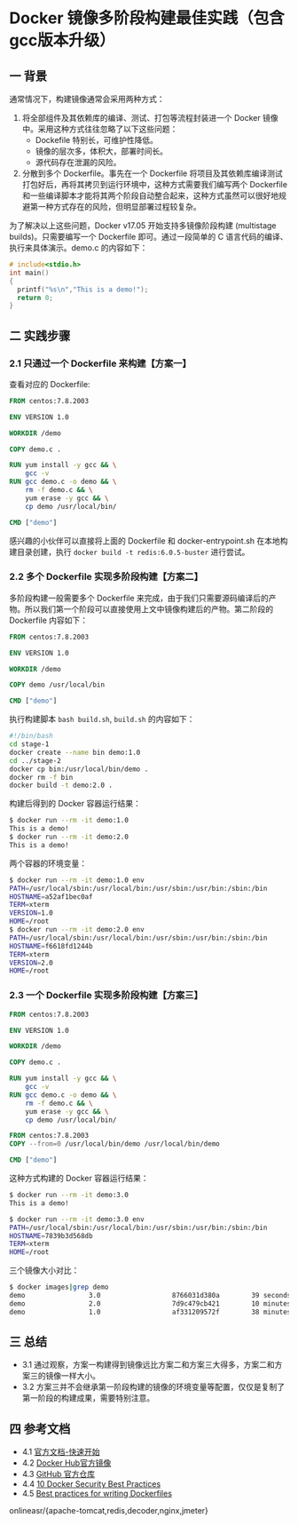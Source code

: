 # Docker 镜像多阶段构建最佳实践（包含gcc版本升级）

## 一 背景

通常情况下，构建镜像通常会采用两种方式：

1. 将全部组件及其依赖库的编译、测试、打包等流程封装进一个 Docker 镜像中。采用这种方式往往忽略了以下这些问题：
   - Dockefile 特别长，可维护性降低。
   - 镜像的层次多，体积大，部署时间长。
   - 源代码存在泄漏的风险。
2. 分散到多个 Dockerfile。事先在一个 Dockerfile 将项目及其依赖库编译测试打包好后，再将其拷贝到运行环境中，这种方式需要我们编写两个 Dockerfile 和一些编译脚本才能将其两个阶段自动整合起来，这种方式虽然可以很好地规避第一种方式存在的风险，但明显部署过程较复杂。

为了解决以上这些问题，Docker v17.05 开始支持多镜像阶段构建 (multistage builds)。只需要编写一个 Dockerfile 即可。通过一段简单的 C 语言代码的编译、执行来具体演示。demo.c 的内容如下：

```c
# include<stdio.h>
int main()
{
  printf("%s\n","This is a demo!");
  return 0;
}
```

## 二 实践步骤

### 2.1 只通过一个 Dockerfile 来构建【方案一】

查看对应的 Dockerfile:

```Dockerfile
FROM centos:7.8.2003

ENV VERSION 1.0

WORKDIR /demo

COPY demo.c .

RUN yum install -y gcc && \
    gcc -v
RUN gcc demo.c -o demo && \
    rm -f demo.c && \
    yum erase -y gcc && \
    cp demo /usr/local/bin/

CMD ["demo"]
```

感兴趣的小伙伴可以直接将上面的 Dockerfile 和 docker-entrypoint.sh 在本地构建目录创建，执行 `docker build -t redis:6.0.5-buster` 进行尝试。

### 2.2 多个 Dockerfile 实现多阶段构建【方案二】

多阶段构建一般需要多个 Dockerfile 来完成，由于我们只需要源码编译后的产物。所以我们第一个阶段可以直接使用上文中镜像构建后的产物。第二阶段的 Dockerfile 内容如下：

```dockerfile
FROM centos:7.8.2003

ENV VERSION 1.0

WORKDIR /demo

COPY demo /usr/local/bin

CMD ["demo"]
```

执行构建脚本 `bash build.sh`, `build.sh` 的内容如下：

```bash
#!/bin/bash
cd stage-1
docker create --name bin demo:1.0
cd ../stage-2
docker cp bin:/usr/local/bin/demo .
docker rm -f bin
docker build -t demo:2.0 .
```

构建后得到的 Docker 容器运行结果：

```bash
$ docker run --rm -it demo:1.0
This is a demo!
$ docker run --rm -it demo:2.0
This is a demo!
```

两个容器的环境变量：

```bash
$ docker run --rm -it demo:1.0 env
PATH=/usr/local/sbin:/usr/local/bin:/usr/sbin:/usr/bin:/sbin:/bin
HOSTNAME=a52af1bec0af
TERM=xterm
VERSION=1.0
HOME=/root
$ docker run --rm -it demo:2.0 env
PATH=/usr/local/sbin:/usr/local/bin:/usr/sbin:/usr/bin:/sbin:/bin
HOSTNAME=f6618fd1244b
TERM=xterm
VERSION=2.0
HOME=/root
```

### 2.3 一个 Dockerfile 实现多阶段构建【方案三】

```dockerfile
FROM centos:7.8.2003

ENV VERSION 1.0

WORKDIR /demo

COPY demo.c .

RUN yum install -y gcc && \
    gcc -v
RUN gcc demo.c -o demo && \
    rm -f demo.c && \
    yum erase -y gcc && \
    cp demo /usr/local/bin/

FROM centos:7.8.2003
COPY --from=0 /usr/local/bin/demo /usr/local/bin/demo

CMD ["demo"]
```

这种方式构建的 Docker 容器运行结果：

```bash
$ docker run --rm -it demo:3.0
This is a demo!
```

```bash
$ docker run --rm -it demo:3.0 env
PATH=/usr/local/sbin:/usr/local/bin:/usr/sbin:/usr/bin:/sbin:/bin
HOSTNAME=7839b3d568db
TERM=xterm
HOME=/root
```

三个镜像大小对比：

```bash
$ docker images|grep demo
demo                3.0                  8766031d380a        39 seconds ago           203MB
demo                2.0                  7d9c479cb421        10 minutes ago           203MB
demo                1.0                  af331209572f        38 minutes ago           350MB
```

## 三 总结

- 3.1 通过观察，方案一构建得到镜像远比方案二和方案三大得多，方案二和方案三的镜像一样大小。
- 3.2 方案三并不会继承第一阶段构建的镜像的环境变量等配置，仅仅是复制了第一阶段的构建成果，需要特别注意。

## 四 参考文档

- 4.1 [官方文档-快速开始](https://redis.io/topics/quickstart)
- 4.2 [Docker Hub官方镜像](https://hub.docker.com/_/redis)
- 4.3 [GitHub 官方仓库](https://github.com/docker-library/redis)
- 4.4 [10 Docker Security Best Practices](https://snyk.io/blog/10-docker-image-security-best-practices)
- 4.5 [Best practices for writing Dockerfiles](https://docs.docker.com/develop/develop-images/dockerfile_best-practices)


onlineasr/{apache-tomcat,redis,decoder,nginx,jmeter}